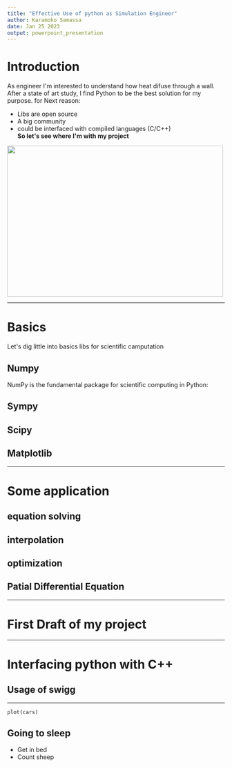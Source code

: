 ```yaml
---
title: "Effective Use of python as Simulation Engineer"
author: Karamoko Samassa
date: Jan 25 2023
output: powerpoint_presentation
---
```

# Introduction
As engineer I'm interested to understand how heat difuse through a wall. After a state of art study, I find Python to be the best solution for my purpose. for Next reason:
- Libs are open source
- A big community 
- could be interfaced with compiled languages (C/C++)  
**So let's see where I'm with my project**
<img src="u_time.gif" width="500" height="350" /> 

---

# Basics
Let's dig little into basics libs for scientific camputation

## Numpy

NumPy is the fundamental package for scientific computing in Python:


## Sympy

## Scipy

## Matplotlib

---
# Some application

## equation solving

## interpolation

## optimization

## Patial Differential Equation
---
# First Draft of my project

---
# Interfacing python with C++

## Usage of swigg



---

```{r, cars, fig.cap="A scatterplot.", echo=FALSE}
plot(cars)
```

## Going to sleep

- Get in bed
- Count sheep